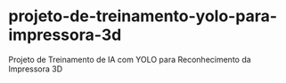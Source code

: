 # projeto-de-treinamento-yolo-para-impressora-3d
Projeto de Treinamento de IA com YOLO para Reconhecimento da Impressora 3D
